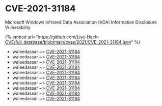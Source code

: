 # CVE-2021-31184

Microsoft Windows Infrared Data Association (IrDA) Information Disclosure Vulnerability

{% embed url="https://github.com/Live-Hack-CVE/full_database/blob/main/cves/2021/CVE-2021-31184.json" %}


* waleedassar ~> [CVE-2021-31184](https://www.alice-snow.ru/2021/database/cve-2021-31184/cve-2021-31184-waleedassar)
* waleedassar ~> [CVE-2021-31184](https://www.alice-snow.ru/2021/database/cve-2021-31184/cve-2021-31184-waleedassar)
* waleedassar ~> [CVE-2021-31184](https://www.alice-snow.ru/2021/database/cve-2021-31184/cve-2021-31184-waleedassar)
* waleedassar ~> [CVE-2021-31184](https://www.alice-snow.ru/2021/database/cve-2021-31184/cve-2021-31184-waleedassar)
* waleedassar ~> [CVE-2021-31184](https://www.alice-snow.ru/2021/database/cve-2021-31184/cve-2021-31184-waleedassar)
* waleedassar ~> [CVE-2021-31184](https://www.alice-snow.ru/2021/database/cve-2021-31184/cve-2021-31184-waleedassar)
* waleedassar ~> [CVE-2021-31184](https://www.alice-snow.ru/2021/database/cve-2021-31184/cve-2021-31184-waleedassar)
* waleedassar ~> [CVE-2021-31184](https://www.alice-snow.ru/2021/database/cve-2021-31184/cve-2021-31184-waleedassar)
* waleedassar ~> [CVE-2021-31184](https://www.alice-snow.ru/2021/database/cve-2021-31184/cve-2021-31184-waleedassar)
* waleedassar ~> [CVE-2021-31184](https://www.alice-snow.ru/2021/database/cve-2021-31184/cve-2021-31184-waleedassar)